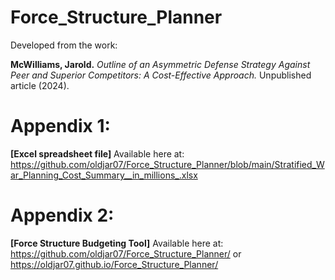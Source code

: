 # Force_Structure_Planner
Developed from the work:

**McWilliams, Jarold.** *Outline of an Asymmetric Defense Strategy Against Peer and Superior Competitors: A Cost-Effective Approach.* Unpublished article (2024).

# Appendix 1:
**[Excel spreadsheet file]**
Available here at:
https://github.com/oldjar07/Force_Structure_Planner/blob/main/Stratified_War_Planning_Cost_Summary__in_millions_.xlsx

# Appendix 2:
**[Force Structure Budgeting Tool]**
Available here at:
https://github.com/oldjar07/Force_Structure_Planner/ or https://oldjar07.github.io/Force_Structure_Planner/
